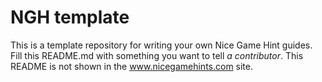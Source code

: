 # NGH template
This is a template repository for writing your own Nice Game Hint guides. Fill this README.md with something you want to tell _a contributor_. This README is not shown in the www.nicegamehints.com site.

